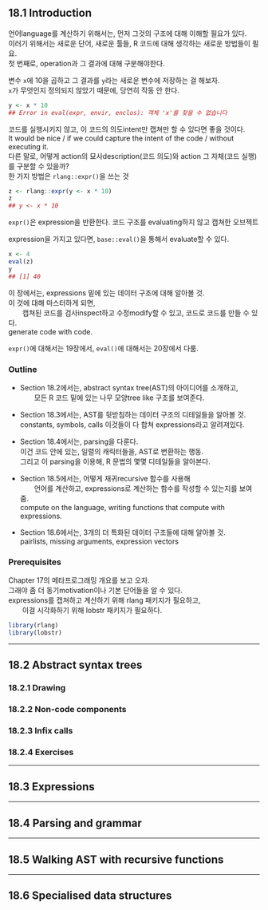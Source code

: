 18.1 Introduction
-----------------

언어language를 계산하기 위해서는, 먼저 그것의 구조에 대해 이해할 필요가 있다. <br /> 이러기 위해서는 새로운 단어, 새로운 툴들, R 코드에 대해 생각하는 새로운 방법들이 필요. <br /> 첫 번째로, operation과 그 결과에 대해 구분해야한다.

변수 `x`에 10을 곱하고 그 결과를 `y`라는 새로운 변수에 저장하는 걸 해보자. <br /> `x`가 무엇인지 정의되지 않았기 때문에, 당연히 작동 안 한다.

``` r
y <- x * 10
## Error in eval(expr, envir, enclos): 객체 'x'를 찾을 수 없습니다
```

코드를 실행시키지 않고, 이 코드의 의도intent만 캡쳐만 할 수 있다면 좋을 것이다. <br /> It would be nice / if we could capture the intent of the code / without executing it. <br /> 다른 말로, 어떻게 action의 묘사description(코드 의도)와 action 그 자체(코드 실행)를 구분할 수 있을까? <br /> 한 가지 방법은 `rlang::expr()`을 쓰는 것

``` r
z <- rlang::expr(y <- x * 10)
z
## y <- x * 10
```

`expr()`은 expression을 반환한다. 코드 구조를 evaluating하지 않고 캡쳐한 오브젝트

expression을 가지고 있다면, `base::eval()`을 통해서 evaluate할 수 있다.

``` r
x <- 4
eval(z)
y
## [1] 40
```

이 장에서는, expressions 밑에 있는 데이터 구조에 대해 알아볼 것. <br /> 이 것에 대해 마스터하게 되면, <br />   캡쳐된 코드를 검사inspect하고 수정modify할 수 있고, 코드로 코드를 만들 수 있다. <br /> generate code with code.

`expr()`에 대해서는 19장에서, `eval()`에 대해서는 20장에서 다룸.

### Outline

-   Section 18.2에서는, abstract syntax tree(AST)의 아이디어를 소개하고, <br />   모든 R 코드 밑에 있는 나무 모양tree like 구조를 보여준다.

-   Section 18.3에서는, AST를 뒷받침하는 데이터 구조의 디테일들을 알아볼 것. <br /> constants, symbols, calls 이것들이 다 합쳐 expressions라고 알려져있다.

-   Section 18.4에서는, parsing을 다룬다. <br /> 이건 코드 안에 있는, 일렬의 캐릭터들을, AST로 변환하는 행동. <br /> 그리고 이 parsing을 이용해, R 문법의 몇몇 디테일들을 알아본다.

-   Section 18.5에서는, 어떻게 재귀recursive 함수를 사용해 <br />   언어를 계산하고, expressions로 계산하는 함수를 작성할 수 있는지를 보여줌. <br /> compute on the language, writing functions that compute with expressions.

-   Section 18.6에서는, 3개의 더 특화된 데이터 구조들에 대해 알아볼 것. <br /> pairlists, missing arguments, expression vectors

### Prerequisites

Chapter 17의 메타프로그래밍 개요를 보고 오자. <br /> 그래야 좀 더 동기motivation이나 기본 단어들을 알 수 있다. <br /> expressions를 캡쳐하고 계산하기 위해 rlang 패키지가 필요하고, <br />   이걸 시각화하기 위해 lobstr 패키지가 필요하다.

``` r
library(rlang)
library(lobstr)
```

------------------------------------------------------------------------

18.2 Abstract syntax trees
--------------------------

### 18.2.1 Drawing

### 18.2.2 Non-code components

### 18.2.3 Infix calls

### 18.2.4 Exercises

------------------------------------------------------------------------

18.3 Expressions
----------------

------------------------------------------------------------------------

18.4 Parsing and grammar
------------------------

------------------------------------------------------------------------

18.5 Walking AST with recursive functions
-----------------------------------------

------------------------------------------------------------------------

18.6 Specialised data structures
--------------------------------
